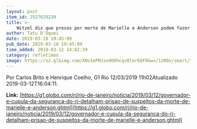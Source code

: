 ```yaml
---
layout: post
item_id: 2527629230
title: >-
    Witzel diz que presos por morte de Marielle e Anderson podem fazer 'delação premiada'
author: Tatu D'Oquei
date: 2019-03-18 19:45:09
pub_date: 2019-03-18 19:45:09
time_added: 2019-03-12 14:02:39
category: refletimos
image: https://s2.glbimg.com/XNs1ePMJzo9OOhcqv0lnrE0FRGw=/1200x/smart/filters:cover():strip_icc()/s02.video.glbimg.com/x720/7449113.jpg
---
```


Por Carlos Brito e Henrique Coelho, G1 Rio 12/03/2019 11h02Atualizado 2019-03-12T16:04:11.

**Link:** [https://g1.globo.com/rj/rio-de-janeiro/noticia/2019/03/12/governador-e-cupula-da-seguranca-do-rj-detalham-prisao-de-suspeitos-da-morte-de-marielle-e-anderson.ghtml](https://g1.globo.com/rj/rio-de-janeiro/noticia/2019/03/12/governador-e-cupula-da-seguranca-do-rj-detalham-prisao-de-suspeitos-da-morte-de-marielle-e-anderson.ghtml)

